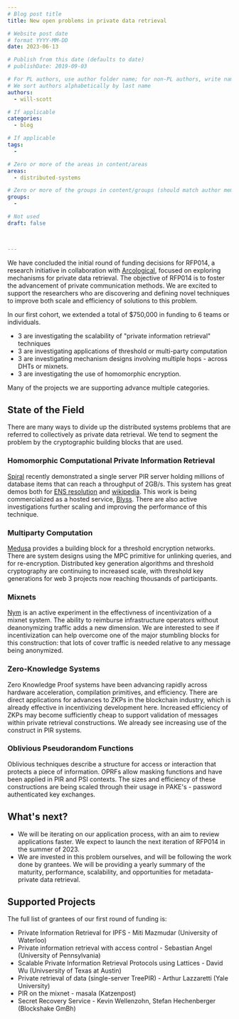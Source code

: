 ```yaml
---
# Blog post title
title: New open problems in private data retrieval 

# Website post date
# format YYYY-MM-DD
date: 2023-06-13

# Publish from this date (defaults to date)
# publishDate: 2019-09-03

# For PL authors, use author folder name; for non-PL authors, write name as in paper within ""
# We sort authors alphabetically by last name
authors:
  - will-scott

# If applicable
categories:
  - blog

# If applicable
tags:
  -

# Zero or more of the areas in content/areas
areas:
  - distributed-systems

# Zero or more of the groups in content/groups (should match author membership)
groups:
  - 

# Not used
draft: false


 
---
```


We have concluded the initial round of funding decisions for RFP014, a research initiative in collaboration with [Arcological](https://arcological.xyz/), focused on exploring mechanisms for private data retrieval. The objective of RFP014 is to foster the advancement of private communication methods. We are excited to support the researchers who are discovering and defining novel techniques to improve both scale and efficiency of solutions to this problem.

In our first cohort, we extended a total of $750,000 in funding to 6 teams or individuals.
* 3 are investigating the scalability of "private information retrieval" techniques
* 3 are investigating applications of threshold or multi-party computation
* 3 are investigating mechanism designs involving multiple hops - across DHTs or mixnets.
* 3 are investigating the use of homomorphic encryption.

Many of the projects we are supporting advance multiple categories.


## State of the Field

There are many ways to divide up the distributed systems problems that are referred to collectively as private data retrieval. We tend to segment the problem by the cryptographic building blocks that are used.

### Homomorphic Computational Private Information Retrieval
[Spiral](https://eprint.iacr.org/2022/368) recently demonstrated a single server PIR server holding millions of database items that can reach a throughput of 2GB/s. This system has great demos both for [ENS resolution](https://sprl.it/) and [wikipedia](https://spiralwiki.com/). This work is being commercialized as a hosted service, [Blyss](https://blyss.dev/). There are also active investigations further scaling and improving the performance of this technique.

### Multiparty Computation
[Medusa](https://medusanet.xyz/) provides a building block for a threshold encryption networks. There are system designs using the MPC primitive for unlinking queries, and for re-encryption. Distributed key generation algorithms and threshold cryptography are continuing to increased scale, with threshold key generations for web 3 projects now reaching thousands of participants.

### Mixnets
[Nym](https://nymtech.net/) is an active experiment in the effectivness of incentivization of a mixnet system. The ability to reimburse infrastructure operators without deanonymizing traffic adds a new dimension. We are interested to see if incentivization can help overcome one of the major stumbling blocks for this construction: that lots of cover traffic is needed relative to any message being anonymized.


### Zero-Knowledge Systems
Zero Knowledge Proof systems have been advancing rapidly across hardware acceleration, compilation primitives, and efficiency. There are direct applications for advances to ZKPs in the blockchain industry, which is already effective in incentivizing development here. Increased efficiency of ZKPs may become sufficiently cheap to support validation of messages within private retrieval constructions. We already see increasing use of the construct in PIR systems.

### Oblivious Pseudorandom Functions
Oblivious techniques describe a structure for access or interaction that protects a piece of information. OPRFs allow masking functions and have been applied in PIR and PSI contexts. The sizes and efficiency of these constructions are being scaled through their usage in PAKE's - password authenticated key exchanges.

## What's next?

* We will be iterating on our application process, with an aim to review applications faster. We expect to launch the next iteration of RFP014 in the summer of 2023.
* We are invested in this problem ourselves, and will be following the work done by grantees. We will be providing a yearly summary of the maturity, performance, scalability, and opportunities for metadata-private data retrieval.

## Supported Projects

The full list of grantees of our first round of funding is:
* Private Information Retrieval for IPFS - Miti Mazmudar (University of Waterloo)
* Private information retrieval with access control - Sebastian Angel (University of Pennsylvania)
* Scalable Private Information Retrieval Protocols using Lattices - David Wu (Univsersity of Texas at Austin)
* Private retrieval of data (single-server TreePIR) - Arthur Lazzaretti (Yale University)
* PIR on the mixnet - masala (Katzenpost) 
* Secret Recovery Service - Kevin Wellenzohn, Stefan Hechenberger (Blockshake GmBh)
